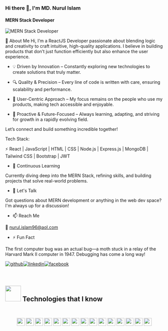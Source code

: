 ### Hi there 👋, I'm MD. Nurul Islam
#### MERN Stack Developer
![MERN Stack Developer](https://i.ibb.co/GPcGTn4/Black-Minimal-Business-Personal-Profile-Linkedin-Banner.jpg)

🚀 About Me
Hi, I’m a ReactJS Developer passionate about blending logic and creativity to craft intuitive, high-quality applications. I believe in building products that don’t just function efficiently but also enhance the user experience.

- 💡 Driven by Innovation – Constantly exploring new technologies to create solutions that truly matter.

- 🔍 Quality & Precision – Every line of code is written with care, ensuring scalability and performance.

- 👥 User-Centric Approach – My focus remains on the people who use my products, making tech accessible and enjoyable.

- 🚀 Proactive & Future-Focused – Always learning, adapting, and striving for growth in a rapidly evolving field.



Let’s connect and build something incredible together!


Tech Stack:

⚡ React | JavaScript | HTML | CSS | Node.js | Express.js | MongoDB | Tailwind CSS | Bootstrap | JWT

- 🌱 Continuous Learning

Currently diving deep into the MERN Stack, refining skills, and building projects that solve real-world problems.

- 💬 Let's Talk

Got questions about MERN development or anything in the web dev space? I'm always up for a discussion!

- 📫 Reach Me

📧 nurul.islam96@aol.com

- ⚡ Fun Fact

The first computer bug was an actual bug—a moth stuck in a relay of the Harvard Mark II computer in 1947. Debugging has come a long way!


[<img src='https://github.com/NurulIslam96/NurulIslam96/blob/main/github.svg' alt='github'>](https://github.com/NurulIslam96)[<img src='https://github.com/NurulIslam96/NurulIslam96/blob/main/linkedIn.svg' alt='linkedin'>](https://www.linkedin.com/in/md-nurul-islam-29452a257//)[<img src='https://github.com/NurulIslam96/NurulIslam96/blob/main/facebook.svg' alt='facebook'>](https://www.facebook.com/nurul.islam.3273/)

<div align="center"></div>


<!-- <div align="center">[<img src='https://github.com/NurulIslam96/NurulIslam96/blob/main/facebook.svg' alt='github' height='40'>](https://github.com/NurulIslam96){:target="_blank"}[<img src='https://img.shields.io/badge/LinkedIn-0077B5?style=for-the-badge&logo=linkedin&logoColor=white' alt='linkedin' height='40'>](https://www.linkedin.com/in/md-nurul-islam-29452a257//){:target="_blank"}[<img src='https://img.shields.io/badge/Facebook-1877F2?style=for-the-badge&logo=facebook&logoColor=white' alt='facebook' height='40'>](https://www.facebook.com/nurul.islam.3273/){:target="_blank"}</div> -->

<br />

<h2><img src = "https://media.giphy.com/media/fFK4HZ7wGAYffM9Dix/giphy.gif" width='50'/>&nbsp;Technologies that I know</h2>

<br>
<p align="center">
<img src="https://img.shields.io/badge/HTML5-E34F26?style=for-the-badge&logo=html5&logoColor=white" height="25"/> <img src="https://img.shields.io/badge/CSS3-1572B6?style=for-the-badge&logo=css3&logoColor=white" height="25"/> <img src="https://img.shields.io/badge/javascript-F7DF1E.svg?&style=for-the-badge&logo=javascript&logoColor=white" height="25"/> <img src="https://img.shields.io/badge/React-20232A?style=for-the-badge&logo=react&logoColor=61DAFB" height="25"/> <img src="https://img.shields.io/badge/React_Router-CA4245?style=for-the-badge&logo=react-router&logoColor=white" height="25"/> <img src="https://img.shields.io/badge/Bootstrap-563D7C?style=for-the-badge&logo=bootstrap&logoColor=white" height="25"/> <img src="https://img.shields.io/badge/Tailwind_CSS-38B2AC?style=for-the-badge&logo=tailwind-css&logoColor=white" height="25"/> <img src="https://img.shields.io/badge/Netlify-00C7B7?style=for-the-badge&logo=netlify&logoColor=white" height="25"/> <img src="https://img.shields.io/badge/firebase-FFCA28.svg?&style=for-the-badge&logo=firebase&logoColor=white" height="25"/> <img src="https://img.shields.io/badge/Node.js-43853D?style=for-the-badge&logo=node.js&logoColor=white" height="25"/> <img src="https://img.shields.io/badge/MongoDB-4EA94B?style=for-the-badge&logo=mongodb&logoColor=white" height="25"/> <img src="https://img.shields.io/badge/JWT-000000?style=for-the-badge&logo=JSON%20web%20tokens&logoColor=white" height="25"/> <img src="https://img.shields.io/badge/Stripe-626CD9?style=for-the-badge&logo=Stripe&logoColor=white" height="25" />  <img src="https://img.shields.io/badge/Express.js-000000?style=for-the-badge&logo=express&logoColor=white" height="25"/> <img src="https://img.shields.io/badge/Adobe%20Photoshop-31A8FF?style=for-the-badge&logo=Adobe%20Photoshop&logoColor=black" height=25" />
</p>
<br/>
